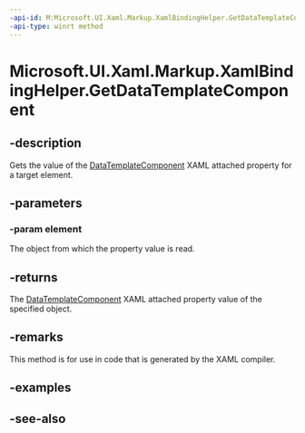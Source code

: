 ```yaml
---
-api-id: M:Microsoft.UI.Xaml.Markup.XamlBindingHelper.GetDataTemplateComponent(Microsoft.UI.Xaml.DependencyObject)
-api-type: winrt method
---
```


<!-- Method syntax
public Windows.UI.Xaml.Markup.IDataTemplateComponent GetDataTemplateComponent(Windows.UI.Xaml.DependencyObject element)
-->

# Microsoft.UI.Xaml.Markup.XamlBindingHelper.GetDataTemplateComponent

## -description
Gets the value of the [DataTemplateComponent](/windows/winui/api/microsoft.ui.xaml.markup.xamlbindinghelper#xaml-attached-properties) XAML attached property for a target element.

## -parameters
### -param element
The object from which the property value is read.

## -returns
The [DataTemplateComponent](/windows/winui/api/microsoft.ui.xaml.markup.xamlbindinghelper#xaml-attached-properties) XAML attached property value of the specified object.

## -remarks
This method is for use in code that is generated by the XAML compiler.

## -examples

## -see-also
